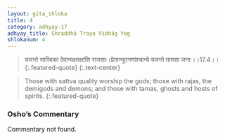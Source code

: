 ```yaml
---
layout: gita_shloka
title: 4
category: adhyay-17
adhyay_title: Śhraddhā Traya Vibhāg Yog
shlokanum: 4
---
```


> यजन्ते सात्त्विका देवान्यक्षरक्षांसि राजसाः।प्रेतान्भूतगणांश्चान्ये यजन्ते तामसा जनाः।।17.4।।
{:.featured-quote} 
{:.text-center}

> Those with sattva quality worship the gods; those with rajas, the demigods and demons; and those with tamas, ghosts and hosts of spirits.
{:.featured-quote}

### Osho’s Commentary
Commentary not found.
